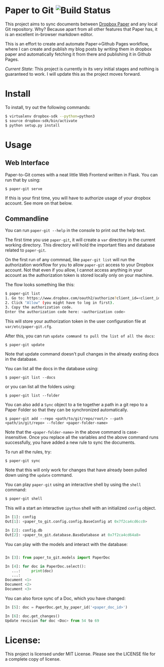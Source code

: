 Paper to Git ![Build Status](https://travis-ci.org/maxking/paper-to-git.svg?branch=master)
============

This project aims to sync documents between [Dropbox Paper][0] and any local Git
repository. Why? Because apart from all other features that Paper has, it is
an excellent in-browser markdown editor.

This is an effort to create and automate Paper->Github Pages workflow, where I
can create and publish my blog posts by writing them in dropbox paper and
automatically fetching it from there and publishing it in Github Pages.

_Current State_: This project is currently in its very initial stages and
nothing is guaranteed to work. I will update this as the project moves forward.

Install
=======

To install, try out the following commands:

```bash
$ virtualenv dropbox-sdk --python=python3
$ source dropbox-sdk/bin/activate
$ python setup.py install
```


Usage
=====
Web Interface
-------------

Paper-to-Git comes with a neat little Web Frontend written in Flask. You can run
that by using:

```bash
$ paper-git serve
```

If this is your first time, you will have to authorize usage of your dropbox
account. See more on that below.

Commandline
-----------

You can run `paper-git --help` in the console to print out the help text.

The first time you use `paper-git`, it will create a `var` directory in the
current working directory. This directory will hold the important files and
database related to `paper-git`.

On the first run of any commnad, like `paper-git list` will run the
authorization workflow for you to allow `paper-git` access to your Dropbox
account. Not that even if you allow, I cannot access anything in your account as
the authorization token is stored locally only on your machine.

The flow looks something like this:
```bash
$ paper-git list
1. Go to: https://www.dropbox.com/oauth2/authorize?client_id=<client_id>&response_type=code
2. Click "Allow" (you might have to log in first).
3. Copy the authorization code.
Enter the authorization code here: <authorization code>
```

This will store your authorization token in the user configuration file at
`var/etc/paper-git.cfg`.

After this, you can run `update command to pull the list of all the docs`:

```
$ paper-git update
```

Note that update command doesn't pull changes in the already exsting docs in the
database.

You can list all the docs in the database using:

```
$ paper-git list --docs
```

or you can list all the folders using:

```
$ paper-git list --folder
```

You can also add a `Sync` object to a tie together a path in a git repo to a
Paper Folder so that they can be synchronized automatically.

```
$ paper-git add --repo <path/to/git/repo/root/> --path <path/in/git/repo> --folder <paper-folder-name>
```

Note that the `<paper-folder-name>` in the above command is
case-insensitive. Once you replace all the variables and the above command runs
successfully, you have added a new rule to sync the documents.

To run all the rules, try:

```bash
$ paper-git sync
```

Note that this will only work for changes that have already been pulled down
using the `update` command.

You can play `paper-git` using an interactive shell by using the `shell` command:

```bash
$ paper-git shell
```

This will a start an interactive `ipython` shell with an initialized `config`
object.

```python
In [1]: config
Out[1]: <paper_to_git.config.config.BaseConfig at 0x7f2ca4cd6cc0>

In [2]: config.db
Out[2]: <paper_to_git.database.BaseDatabase at 0x7f2ca4cd64a8>
```

You can play with the models and interact with the database:

```python

In [3]: from paper_to_git.models import PaperDoc

In [4]: for doc in PaperDoc.select():
   ...:     print(doc)
   ...:
Document <1>
Document <2>
Document <3>
```

You can also force sync of a Doc, which you have changed:

```python
In [5]: doc = PaperDoc.get_by_paper_id('<paper_doc_id>')

In [6]: doc.get_changes()
Update revision for doc <Doc> from 54 to 69
```

License:
========

This project is licensed under MIT License. Please see the LICENSE file for a
complete copy of license.


[0]: https://paper.dropbox.com
[1]: https://github.com/dropbox/dropbox-sdk-python#updating-api-specification
[2]: https://github.com/pypa/virtualenv
